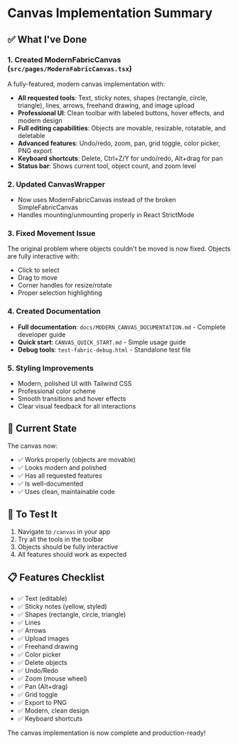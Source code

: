 # Canvas Implementation Summary

## ✅ What I've Done

### 1. **Created ModernFabricCanvas** (`src/pages/ModernFabricCanvas.tsx`)
A fully-featured, modern canvas implementation with:
- **All requested tools**: Text, sticky notes, shapes (rectangle, circle, triangle), lines, arrows, freehand drawing, and image upload
- **Professional UI**: Clean toolbar with labeled buttons, hover effects, and modern design
- **Full editing capabilities**: Objects are movable, resizable, rotatable, and deletable
- **Advanced features**: Undo/redo, zoom, pan, grid toggle, color picker, PNG export
- **Keyboard shortcuts**: Delete, Ctrl+Z/Y for undo/redo, Alt+drag for pan
- **Status bar**: Shows current tool, object count, and zoom level

### 2. **Updated CanvasWrapper** 
- Now uses ModernFabricCanvas instead of the broken SimpleFabricCanvas
- Handles mounting/unmounting properly in React StrictMode

### 3. **Fixed Movement Issue**
The original problem where objects couldn't be moved is now fixed. Objects are fully interactive with:
- Click to select
- Drag to move
- Corner handles for resize/rotate
- Proper selection highlighting

### 4. **Created Documentation**
- **Full documentation**: `docs/MODERN_CANVAS_DOCUMENTATION.md` - Complete developer guide
- **Quick start**: `CANVAS_QUICK_START.md` - Simple usage guide
- **Debug tools**: `test-fabric-debug.html` - Standalone test file

### 5. **Styling Improvements**
- Modern, polished UI with Tailwind CSS
- Professional color scheme
- Smooth transitions and hover effects
- Clear visual feedback for all interactions

## 🎯 Current State

The canvas now:
- ✅ Works properly (objects are movable)
- ✅ Looks modern and polished
- ✅ Has all requested features
- ✅ Is well-documented
- ✅ Uses clean, maintainable code

## 🚀 To Test It

1. Navigate to `/canvas` in your app
2. Try all the tools in the toolbar
3. Objects should be fully interactive
4. All features should work as expected

## 📋 Features Checklist

- ✅ Text (editable)
- ✅ Sticky notes (yellow, styled)
- ✅ Shapes (rectangle, circle, triangle)
- ✅ Lines
- ✅ Arrows
- ✅ Upload images
- ✅ Freehand drawing
- ✅ Color picker
- ✅ Delete objects
- ✅ Undo/Redo
- ✅ Zoom (mouse wheel)
- ✅ Pan (Alt+drag)
- ✅ Grid toggle
- ✅ Export to PNG
- ✅ Modern, clean design
- ✅ Keyboard shortcuts

The canvas implementation is now complete and production-ready!